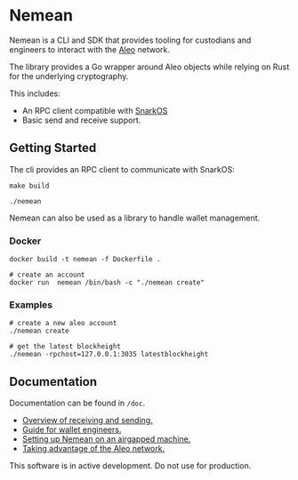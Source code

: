 # Nemean
Nemean is a CLI and SDK that provides tooling for custodians and engineers to interact with the [Aleo](https://aleo.org/) network.

The library provides a Go wrapper around Aleo objects while relying on Rust for the underlying cryptography.

This includes:
* An RPC client compatible with [SnarkOS](https://github.com/AleoHQ/snarkOS)
* Basic send and receive support.

## Getting Started

The cli provides an RPC client to communicate with SnarkOS: 

    make build

    ./nemean

Nemean can also be used as a library to handle wallet management.

### Docker

    docker build -t nemean -f Dockerfile .

    # create an account
    docker run  nemean /bin/bash -c "./nemean create"

### Examples
    # create a new aleo account
    ./nemean create

    # get the latest blockheight
    ./nemean -rpchost=127.0.0.1:3035 latestblockheight

## Documentation

Documentation can be found in `/doc`.

* [Overview of receiving and sending.](doc/getting_started.md)
* [Guide for wallet engineers.](doc/integration.md)
* [Setting up Nemean on an airgapped machine.](doc/airgapped.md)
* [Taking advantage of the Aleo network.](doc/uses.md)

This software is in active development. Do not use for production.
